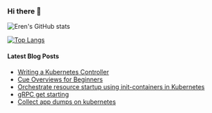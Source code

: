 ### Hi there 👋

<!--
**rhzx3519/rhzx3519** is a ✨ _special_ ✨ repository because its `README.md` (this file) appears on your GitHub profile.

Here are some ideas to get you started:

- 🔭 I’m currently working on ...
- 🌱 I’m currently learning ...
- 👯 I’m looking to collaborate on ...
- 🤔 I’m looking for help with ...
- 💬 Ask me about ...
- 📫 How to reach me: ...
- 😄 Pronouns: ...
- ⚡ Fun fact: ...
-->

![Eren's GitHub stats](https://github-readme-stats.vercel.app/api?username=rhzx3519&count_private=true&show_icons=true&theme=solarized-light)

[![Top Langs](https://github-readme-stats.vercel.app/api/top-langs/?username=rhzx3519&layout=compact)](https://github.com/rhzx3519/github-readme-stats)


#### Latest Blog Posts

<!-- BLOG-POST-LIST:START -->
- [Writing a Kubernetes Controller](https://rhzx3519.github.io//devops/2023/03/21/writing-kubernetes-controller.html)
- [Cue Overviews for Beginners](https://rhzx3519.github.io//devops/2023/03/02/cuelang-overviews.html)
- [Orchestrate resource startup using init-containers in Kubernetes](https://rhzx3519.github.io//devops/2022/12/06/wait-in-kubernetes.html)
- [gRPC get starting](https://rhzx3519.github.io//devops/2022/11/29/grpc-get-starting.html)
- [Collect app dumps on kubernetes](https://rhzx3519.github.io//devops/2022/08/31/collect-app-dumps-on-kubernetes.html)
<!-- BLOG-POST-LIST:END -->
